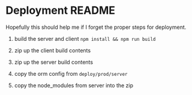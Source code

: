 # Deployment README

Hopefully this should help me if I forget the proper steps for deployment.

1. build the server and client
   `npm install && npm run build`

2. zip up the client build contents

3. zip up the server build contents

4. copy the orm config from `deploy/prod/server`

5. copy the node_modules from server into the zip
